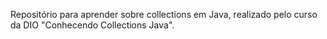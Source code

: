 Repositório para aprender sobre collections em Java, realizado pelo curso da DIO "Conhecendo Collections Java".
